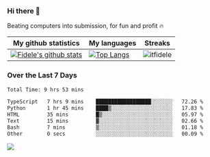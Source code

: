 ### Hi there 👋
<p>Beating computers into submission, for fun and profit 🔥</p>

|My github statistics|My languages|Streaks|
|-|-|-|
|[![Fidele's github stats](https://github-readme-stats.vercel.app/api?username=itfidele&count_private=true&show_icons=true&theme=dark&hide_title=true)](https://github.com/itfidele)|[![Top Langs](https://github-readme-stats.vercel.app/api/top-langs/?username=itfidele&show_icons=true&langs_count=8&theme=dark&layout=compact&hide_title=true)](https://github.com/itfidele)|![itfidele](https://github-readme-streak-stats.herokuapp.com/?user=itfidele&theme=dark)

### Over the Last 7 Days
<!--START_SECTION:waka-->

```txt
Total Time: 9 hrs 53 mins

TypeScript   7 hrs 9 mins    ██████████████████░░░░░░░   72.26 %
Python       1 hr 45 mins    ████▒░░░░░░░░░░░░░░░░░░░░   17.83 %
HTML         35 mins         █▒░░░░░░░░░░░░░░░░░░░░░░░   05.97 %
Text         15 mins         ▓░░░░░░░░░░░░░░░░░░░░░░░░   02.66 %
Bash         7 mins          ▒░░░░░░░░░░░░░░░░░░░░░░░░   01.18 %
Other        0 secs          ░░░░░░░░░░░░░░░░░░░░░░░░░   00.09 %
```

<!--END_SECTION:waka-->



![](https://komarev.com/ghpvc/?username=itfidele)
